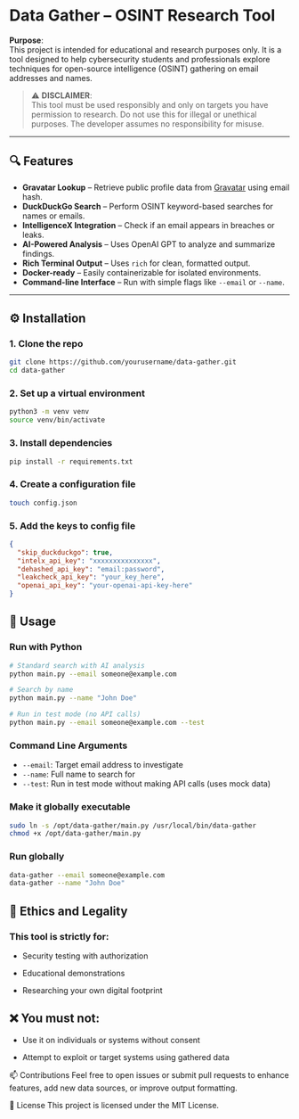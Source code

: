 # Data Gather – OSINT Research Tool

**Purpose**:  
This project is intended for educational and research purposes only. It is a tool designed to help cybersecurity students and professionals explore techniques for open-source intelligence (OSINT) gathering on email addresses and names.

> ⚠️ **DISCLAIMER**:  
> This tool must be used responsibly and only on targets you have permission to research. Do not use this for illegal or unethical purposes. The developer assumes no responsibility for misuse.

---

## 🔍 Features

- **Gravatar Lookup** – Retrieve public profile data from [Gravatar](https://gravatar.com) using email hash.
- **DuckDuckGo Search** – Perform OSINT keyword-based searches for names or emails.
- **IntelligenceX Integration** – Check if an email appears in breaches or leaks.
- **AI-Powered Analysis** – Uses OpenAI GPT to analyze and summarize findings.
- **Rich Terminal Output** – Uses `rich` for clean, formatted output.
- **Docker-ready** – Easily containerizable for isolated environments.
- **Command-line Interface** – Run with simple flags like `--email` or `--name`.

---

## ⚙️ Installation

### 1. Clone the repo

```bash
git clone https://github.com/yourusername/data-gather.git
cd data-gather
```

### 2. Set up a virtual environment
```bash
python3 -m venv venv
source venv/bin/activate
```

### 3. Install dependencies
```bash 
pip install -r requirements.txt
```

### 4. Create a configuration file
```bash
touch config.json
```

### 5. Add the keys to config file
```json
{
  "skip_duckduckgo": true,
  "intelx_api_key": "xxxxxxxxxxxxxxx",
  "dehashed_api_key": "email:password",
  "leakcheck_api_key": "your_key_here",
  "openai_api_key": "your-openai-api-key-here"
}
```

## 🚀 Usage

### Run with Python
```bash 
# Standard search with AI analysis
python main.py --email someone@example.com

# Search by name
python main.py --name "John Doe"

# Run in test mode (no API calls)
python main.py --email someone@example.com --test
```

### Command Line Arguments
- `--email`: Target email address to investigate
- `--name`: Full name to search for
- `--test`: Run in test mode without making API calls (uses mock data)

### Make it globally executable
```bash
sudo ln -s /opt/data-gather/main.py /usr/local/bin/data-gather
chmod +x /opt/data-gather/main.py
```

### Run globally
```bash
data-gather --email someone@example.com
data-gather --name "John Doe"
```

## 🔐 Ethics and Legality

### This tool is strictly for:

- Security testing with authorization

- Educational demonstrations

- Researching your own digital footprint

## ❌ You must not:
- Use it on individuals or systems without consent

- Attempt to exploit or target systems using gathered data

📫 Contributions
Feel free to open issues or submit pull requests to enhance features, add new data sources, or improve output formatting.

📝 License
This project is licensed under the MIT License.

